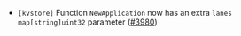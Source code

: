 - `[kvstore]` Function `NewApplication` now has an extra `lanes map[string]uint32` parameter
  ([\#3980](https://github.com/cometbft/cometbft/pull/3980))
